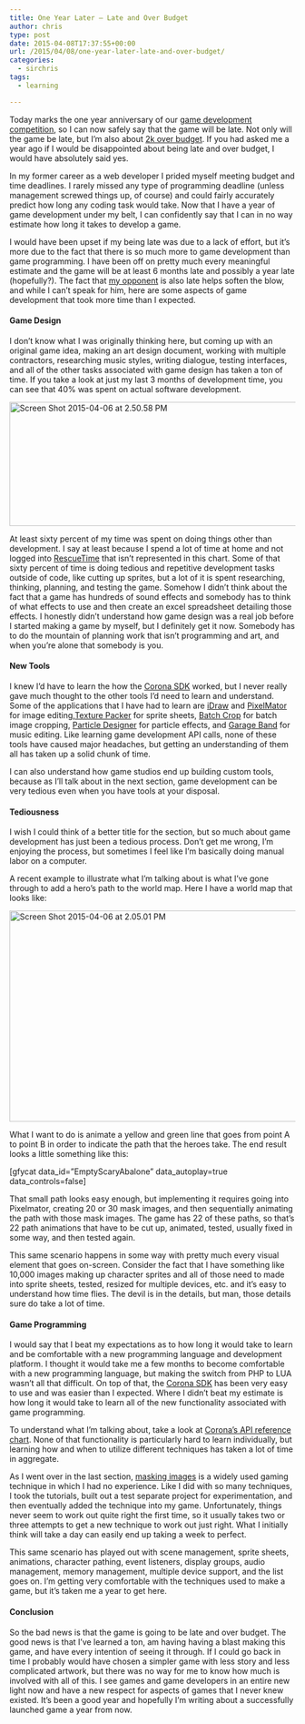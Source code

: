 ```yaml
---
title: One Year Later – Late and Over Budget
author: chris
type: post
date: 2015-04-08T17:37:55+00:00
url: /2015/04/08/one-year-later-late-and-over-budget/
categories:
  - sirchris
tags:
  - learning

---
```

Today marks the one year anniversary of our [game development competition][1], so I can now safely say that the game will be late. Not only will the game be late, but I&#8217;m also about [2k over budget][2]. If you had asked me a year ago if I would be disappointed about being late and over budget, I would have absolutely said yes.

<!--more-->

In my former career as a web developer I prided myself meeting budget and time deadlines. I rarely missed any type of programming deadline (unless management screwed things up, of course) and could fairly accurately predict how long any coding task would take. Now that I have a year of game development under my belt, I can confidently say that I can in no way estimate how long it takes to develop a game.

I would have been upset if my being late was due to a lack of effort, but it&#8217;s more due to the fact that there is so much more to game development than game programming. I have been off on pretty much every meaningful estimate and the game will be at least 6 months late and possibly a year late (hopefully?). The fact that [my opponent][3] is also late helps soften the blow, and while I can&#8217;t speak for him, here are some aspects of game development that took more time than I expected.

#### Game Design

I don&#8217;t know what I was originally thinking here, but coming up with an original game idea, making an art design document, working with multiple contractors, researching music styles, writing dialogue, testing interfaces, and all of the other tasks associated with game design has taken a ton of time. If you take a look at just my last 3 months of development time, you can see that 40% was spent on actual software development.

<div class="inlineimg">
  <img src="http://localhost:8888/wp-content/uploads/2015/04/Screen-Shot-2015-04-06-at-2.50.58-PM-2-1024x357.png" alt="Screen Shot 2015-04-06 at 2.50.58 PM" width="625" height="218" class="alignnone size-large wp-image-2030" />
</div>

At least sixty percent of my time was spent on doing things other than development. I say at least because I spend a lot of time at home and not logged into [RescueTime][4] that isn&#8217;t represented in this chart. Some of that sixty percent of time is doing tedious and repetitive development tasks outside of code, like cutting up sprites, but a lot of it is spent researching, thinking, planning, and testing the game. Somehow I didn&#8217;t think about the fact that a game has hundreds of sound effects and somebody has to think of what effects to use and then create an excel spreadsheet detailing those effects. I honestly didn&#8217;t understand how game design was a real job before I started making a game by myself, but I definitely get it now. Somebody has to do the mountain of planning work that isn&#8217;t programming and art, and when you&#8217;re alone that somebody is you.

#### New Tools

I knew I&#8217;d have to learn the how the [Corona SDK][1] worked, but I never really gave much thought to the other tools I&#8217;d need to learn and understand. Some of the applications that I have had to learn are [iDraw][5] and [PixelMator][6] for image editing,[Texture Packer][7] for sprite sheets, [Batch Crop][8] for batch image cropping, [Particle Designer][9] for particle effects, and [Garage Band][10] for music editing. Like learning game development API calls, none of these tools have caused major headaches, but getting an understanding of them all has taken up a solid chunk of time.

I can also understand how game studios end up building custom tools, because as I&#8217;ll talk about in the next section, game development can be very tedious even when you have tools at your disposal.

#### Tediousness

I wish I could think of a better title for the section, but so much about game development has just been a tedious process. Don&#8217;t get me wrong, I&#8217;m enjoying the process, but sometimes I feel like I&#8217;m basically doing manual labor on a computer.

A recent example to illustrate what I&#8217;m talking about is what I&#8217;ve gone through to add a hero&#8217;s path to the world map. Here I have a world map that looks like:

<div class="inlineimg">
  <img src="http://localhost:8888/wp-content/uploads/2015/04/Screen-Shot-2015-04-06-at-2.05.01-PM-3-1024x608.png" alt="Screen Shot 2015-04-06 at 2.05.01 PM" width="625" height="371" class="alignnone size-large wp-image-2022" />
</div>

What I want to do is animate a yellow and green line that goes from point A to point B in order to indicate the path that the heroes take. The end result looks a little something like this:

<div class="inlineimg">
  [gfycat data_id=&#8221;EmptyScaryAbalone&#8221; data_autoplay=true data_controls=false]
</div>

That small path looks easy enough, but implementing it requires going into Pixelmator, creating 20 or 30 mask images, and then sequentially animating the path with those mask images. The game has 22 of these paths, so that&#8217;s 22 path animations that have to be cut up, animated, tested, usually fixed in some way, and then tested again.

This same scenario happens in some way with pretty much every visual element that goes on-screen. Consider the fact that I have something like 10,000 images making up character sprites and all of those need to made into sprite sheets, tested, resized for multiple devices, etc. and it&#8217;s easy to understand how time flies. The devil is in the details, but man, those details sure do take a lot of time.

#### Game Programming

I would say that I beat my expectations as to how long it would take to learn and be comfortable with a new programming language and development platform. I thought it would take me a few months to become comfortable with a new programming language, but making the switch from PHP to LUA wasn&#8217;t all that difficult. On top of that, the [Corona SDK][11] has been very easy to use and was easier than I expected. Where I didn&#8217;t beat my estimate is how long it would take to learn all of the new functionality associated with game programming.

To understand what I&#8217;m talking about, take a look at [Corona&#8217;s API reference chart][12]. None of that functionality is particularly hard to learn individually, but learning how and when to utilize different techniques has taken a lot of time in aggregate.

As I went over in the last section, [masking images][13] is a widely used gaming technique in which I had no experience. Like I did with so many techniques, I took the tutorials, built out a test separate project for experimentation, and then eventually added the technique into my game. Unfortunately, things never seem to work out quite right the first time, so it usually takes two or three attempts to get a new technique to work out just right. What I initially think will take a day can easily end up taking a week to perfect.

This same scenario has played out with scene management, sprite sheets, animations, character pathing, event listeners, display groups, audio management, memory management, multiple device support, and the list goes on. I&#8217;m getting very comfortable with the techniques used to make a game, but it&#8217;s taken me a year to get here.

#### Conclusion

So the bad news is that the game is going to be late and over budget. The good news is that I&#8217;ve learned a ton, am having having a blast making this game, and have every intention of seeing it through. If I could go back in time I probably would have chosen a simpler game with less story and less complicated artwork, but there was no way for me to know how much is involved with all of this. I see games and game developers in an entire new light now and have a new respect for aspects of games that I never knew existed. It&#8217;s been a good year and hopefully I&#8217;m writing about a successfully launched game a year from now.

 [1]: http://battleofbrothers.com
 [2]: http://battleofbrothers.com/sirchris/budget
 [3]: http://battleofbrothers.com/sirryan
 [4]: https://www.rescuetime.com/
 [5]: http://www.indeeo.com/idraw/
 [6]: http://www.pixelmator.com/mac/
 [7]: https://www.codeandweb.com/texturepacker
 [8]: http://www.batchcrop.com
 [9]: https://71squared.com/particledesigner
 [10]: https://www.apple.com/mac/garageband/
 [11]: https://coronalabs.com/products/corona-sdk/
 [12]: http://docs.coronalabs.com/api/
 [13]: http://battleofbrothers.com/sirchris/animating-a-path-using-image-masking